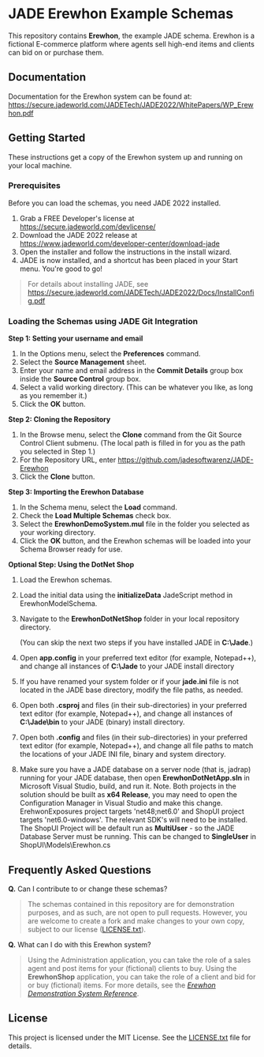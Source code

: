# JADE Erewhon Example Schemas
This repository contains **Erewhon**, the example JADE schema. Erewhon is a fictional E-commerce platform where agents sell high-end items and clients can bid on or purchase them.

## Documentation
Documentation for the Erewhon system can be found at: https://secure.jadeworld.com/JADETech/JADE2022/WhitePapers/WP_Erewhon.pdf

## Getting Started
These instructions get a copy of the Erewhon system up and running on your local machine.

### Prerequisites

Before you can load the schemas, you need JADE 2022 installed. 

1. Grab a FREE Developer's license at https://secure.jadeworld.com/devlicense/
2. Download the JADE 2022 release at https://www.jadeworld.com/developer-center/download-jade 
3. Open the installer and follow the instructions in the install wizard.
4. JADE is now installed, and a shortcut has been placed in your Start menu. You're good to go!

> For details about installing JADE, see https://secure.jadeworld.com/JADETech/JADE2022/Docs/InstallConfig.pdf

### Loading the Schemas using JADE Git Integration

**Step 1: Setting your username and email**

1. In the Options menu, select the **Preferences** command.
2. Select the **Source Management** sheet.
3. Enter your name and email address in the **Commit Details** group box inside the **Source Control** group box.
4. Select a valid working directory. (This can be whatever you like, as long as you remember it.)
5. Click the **OK** button.

**Step 2: Cloning the Repository**

1. In the Browse menu, select the **Clone** command from the Git Source Control Client submenu.
(The local path is filled in for you as the path you selected in Step 1.)
2. For the Repository URL, enter https://github.com/jadesoftwarenz/JADE-Erewhon
3. Click the **Clone** button.

**Step 3: Importing the Erewhon Database**
1. In the Schema menu, select the **Load** command.
2. Check the **Load Multiple Schemas** check box.
3. Select the **ErewhonDemoSystem.mul** file in the folder you selected as your working directory.
4. Click the **OK** button, and the Erewhon schemas will be loaded into your Schema Browser ready for use.

**Optional Step: Using the DotNet Shop**
1. Load the Erewhon schemas.
2. Load the initial data using the **initializeData** JadeScript method in ErewhonModelSchema.
3. Navigate to the **ErewhonDotNetShop** folder in your local repository directory.
	
	(You can skip the next two steps if you have installed JADE in **C:\Jade**.)
4. Open **app.config** in your preferred text editor (for example, Notepad++), and change all instances of **C:\Jade** to your JADE install directory
5. If you have renamed your system folder or if your **jade.ini** file is not located in the JADE base directory, modify the file paths, as needed.
6. Open both **.csproj** and files (in their sub-directories) in your preferred text editor (for example, Notepad++), and change all instances of **C:\Jade\bin** to your JADE (binary) install directory.
7. Open both **.config** and files (in their sub-directories) in your preferred text editor (for example, Notepad++), and change all file paths to match the locations of your JADE  INI file, binary and system directory.
8. Make sure you have a JADE database on a server node (that is, jadrap) running for your JADE database, then open **ErewhonDotNetApp.sln** in Microsoft Visual Studio, build, and run it.
   Note.  Both projects in the solution should be built as **x64 Release**, you may need to open the Configuration Manager in Visual Studio and make this change. 
   ErehwonExposures project targets 'net48;net6.0'  and ShopUI project targets 'net6.0-windows'.  The relevant SDK's will need to be installed. 
   The ShopUI Project will be default run as **MultiUser** - so the JADE Database Server must be running.  This can be changed to **SingleUser** in ShopUI\Models\Erewhon.cs

## Frequently Asked Questions
**Q.** Can I contribute to or change these schemas?
> The schemas contained in this repository are for demonstration purposes, and as such, are not open to pull requests. However, you are welcome to create a fork and make changes to your own copy, subject to our license ([LICENSE.txt](LICENSE.txt)).

**Q.** What can I do with this Erewhon system?
> Using the Administration application, you can take the role of a sales agent and post items for your (fictional) clients to buy. Using the **ErewhonShop** application, you can take the role of a client and bid for or buy (fictional) items. For more details, see the <a href="https://secure.jadeworld.com/JADETech/JADE2022/WhitePapers/WP_Erewhon.pdf">*Erewhon Demonstration System Reference*</a>.

## License

This project is licensed under the MIT License. See the [LICENSE.txt](LICENSE.txt) file for details.
